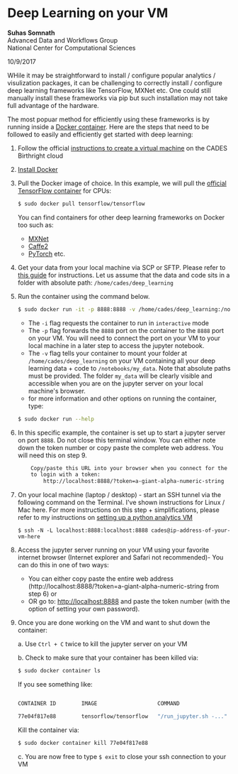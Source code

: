 # Deep Learning on your VM

**Suhas Somnath**<br>
Advanced Data and Workflows Group<br>
National Center for Computational Sciences

10/9/2017

WHile it may be straightforward to install / configure popular analytics / visulization packages, it can be challenging to correctly install / configure deep learning frameworks like TensorFlow, MXNet etc. 
One could still manually install these frameworks via pip but such installation may not take full advantage of the hardware. 

The most popuar method for efficiently using these frameworks is by running inside a [Docker container](<https://www.docker.com/what-container>). Here are the steps that need to be followed to easily and efficiently get started with deep learning:
1. Follow the official [instructions to create a virtual machine](http://support.cades.ornl.gov/index.php/birthright-cloud/) on the CADES Birthright cloud
2. [Install Docker](http://support.cades.ornl.gov/user-documentation/_book/openstack/user-tutorials/docker/docker.html)
3. Pull the Docker image of choice. In this example, we will pull the [official TensorFlow container](https://hub.docker.com/r/tensorflow/tensorflow/) for CPUs:
    ```bash
    $ sudo docker pull tensorflow/tensorflow
    ```
    You can find containers for other deep learning frameworks on Docker too such as:
        
    * [MXNet](http://support.cades.ornl.gov/index.php/birthright-cloud/)
    * [Caffe2](https://hub.docker.com/r/caffe2ai/caffe2/)
    * [PyTorch](https://hub.docker.com/r/digitalgenius/ubuntu-pytorch/) etc.
4. Get your data from your local machine via SCP or SFTP. Please refer to [this guide](./sftp.md) for instructions. Let us assume that the data and code sits in a folder with absolute path: `/home/cades/deep_learning`
5. Run the container using the command below. 
    ```bash
    $ sudo docker run -it -p 8888:8888 -v /home/cades/deep_learning:/notebooks/my_data tensorflow/tensorflow
    ```
    * The `-i` flag requests the container to run in `interactive` mode
    * The `-p` flag forwards the `8888` port on the container to the `8888` port on your VM. You will need to connect the port on your VM to your local machine in a later step to access the jupyter notebook. 
    * The `-v` flag tells your container to mount your folder at `/home/cades/deep_learning` on your VM containing all your deep learning data + code to `/notebooks/my_data`. Note that absolute paths must be provided. The folder `my_data` will be clearly visible and accessible when you are on the jupyter server on your local machine's browser.
    * for more information and other options on running the container, type: 
    ```bash 
    $ sudo docker run --help
    ```
6. In this specific example, the container is set up to start a jupyter server on port `8888`. Do not close this terminal window. You can either note down the token number or copy paste the complete web address. You will need this on step 9.
    ```bash
        Copy/paste this URL into your browser when you connect for the first time,
        to login with a token:
            http://localhost:8888/?token=a-giant-alpha-numeric-string
    ```
7. On your local machine (laptop / desktop) - start an SSH tunnel via the following command on the Terminal. I've shown instructions for Linux / Mac here. For more instructions on this step + simplifications, please refer to my instructions on [setting up a python analytics VM](./python_analytics_server.md)
    ```
    $ ssh -N -L localhost:8888:localhost:8888 cades@ip-address-of-your-vm-here
    ```
8. Access the jupyter server running on your VM using your favorite internet browser (Internet explorer and Safari not recommended)- You can do this in one of two ways:

    * You can either copy paste the entire web address (http://localhost:8888/?token=a-giant-alpha-numeric-string from step 6) or 
    * OR go to: [http://localhost:8888](http://localhost:8888) and paste the token number (with the option of setting your own password). 
  
9. Once you are done working on the VM and want to shut down the container: 

    a. Use `Ctrl + C` twice to kill the jupyter server on your VM
    
    b. Check to make sure that your container has been killed via: 
    
    ```bash
    $ sudo docker container ls
    ```
    
    If you see something like:
        
    ```bash

    CONTAINER ID        IMAGE                   COMMAND                  CREATED             STATUS              PORTS                                                  NAMES

    77e04f817e88        tensorflow/tensorflow   "/run_jupyter.sh -..."   2 minutes ago       Up 2 minutes        6006/tcp, 0.0.0.0:8888->8888/tcp   jovial_albattani
    ```
        
    Kill the container via: 
    ```bash
    $ sudo docker container kill 77e04f817e88
    ```
    
    c. You are now free to type `$ exit` to close your ssh connection to your VM
